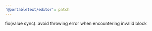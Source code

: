 ```yaml
---
'@portabletext/editor': patch
---
```


fix(value sync): avoid throwing error when encountering invalid block
